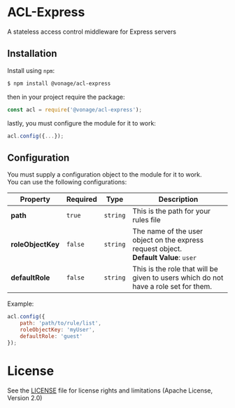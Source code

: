 # ACL-Express

A stateless access control middleware for Express servers

## Installation
Install using `npm`:
```bash
$ npm install @vonage/acl-express
```

then in your project require the package:
```js
const acl = require('@vonage/acl-express');
```

lastly, you must configure the module for it to work:
```js
acl.config({...});
```

## Configuration
You must supply a configuration object to the module for it to work.<br/>
You can use the following configurations:

Property | Required | Type | Description
| --- | --- | --- | --- |
**path** | `true` | `string` | This is the path for your rules file 
**roleObjectKey** | `false` | `string` | The name of the user object on the express request object.<br>**Default Value**: `user`
**defaultRole** | `false` | `string` | This is the role that will be given to users which do not have a role set for them.

Example:
```js
acl.config({
	path: 'path/to/rule/list',
	roleObjectKey: 'myUser',
	defaultRole: 'guest'
});
```

# License

See the [LICENSE](https://github.com/Vonage/acl-express/blob/master/LICENSE.txt) file for license rights and limitations (Apache License, Version 2.0)
